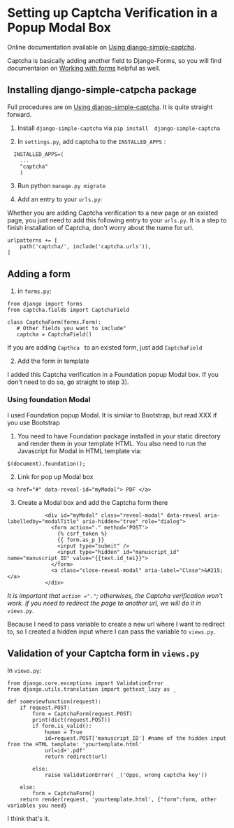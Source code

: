 # Setting up Captcha Verification in a Popup Modal Box
Online documentation available on [Using django-simple-captcha](https://django-simple-captcha.readthedocs.io/en/latest/usage.html#adding-to-a-form).

Captcha is basically adding another field to Django-Forms, so you will find documentaion on [Working with forms](https://docs.djangoproject.com/en/2.0/topics/forms/) helpful as well.

## Installing django-simple-catpcha package
Full procedures are on [Using django-simple-captcha](https://django-simple-captcha.readthedocs.io/en/latest/usage.html#adding-to-a-form). It is quite straight forward. 

1. Install `django-simple-captcha` via `pip install  django-simple-captcha`

2. In `settings.py`, add captcha to the `INSTALLED_APPS` :
```
  INSTALLED_APPS=(
    ...
    "captcha"
    )
```

3. Run python `manage.py migrate`

4. Add an entry to your `urls.py`:

Whether you are adding Captcha verification to a new page or an existed page, you just need to add this following entry to your `urls.py`. It is a step to finish installation of Captcha, don't worry about the name for url.
```
urlpatterns += [
    path('captcha/', include('captcha.urls')),
]
```

## Adding a form
1. in `forms.py`:
```
from django import forms
from captcha.fields import CaptchaField

class CaptchaForm(forms.Form):
   # Other fields you want to include"
   captcha = CaptchaField()
```
If you are adding `Capthca ` to an existed form, just add  `CaptchaField`

2. Add the form in template 

 I added this Captcha verification in a Foundation popup Modal box. If you don't need to do so, go straight to step 3).
 ### Using foundation Modal
 I used Foundation popup Modal. It is similar to Bootstrap, but read XXX if you use Bootstrap
1) You need to have Foundation package installed in your static directory and render them in your template HTML. You also need to run the Javascript for Modal in HTML template via:
```
$(document).foundation();

```

2) Link for pop up Modal box

 ```
 <a href="#" data-reveal-id="myModal"> PDF </a>
 ```
3) Create a Modal box and add the Captcha form there
```
            <div id="myModal" class="reveal-modal" data-reveal aria-labelledby="modalTitle" aria-hidden="true" role="dialog">
              <form action="." method='POST'>
                {% csrf_token %}
                {{ form.as_p }}
                <input type="submit" />
                <input type="hidden" id="manuscript_id" name="manuscript_ID" value="{{text.id_tei}}">
              </form>
              <a class="close-reveal-modal" aria-label="Close">&#215;</a>
            </div>
```
*It is important that `action ="."`; otherwises, the Captcha verification won't work. If you need to redirect the page to another url, we will do it in `views.py`.*

Because I need to pass variable to create a new url where I want to redirect to, so I created a hidden input where I can pass the variable to `views.py`.

## Validation of your Captcha form in `views.py`
In `views.py`:
```
from django.core.exceptions import ValidationError
from django.utils.translation import gettext_lazy as _

def someviewfunction(request):
    if request.POST:
        form = CaptchaForm(request.POST)
        print(dict(request.POST))
        if form.is_valid():
            human = True
            id=request.POST['manuscript_ID'] #name of the hidden input from the HTML template: 'yourtemplate.html'
            url=id+'.pdf'
            return redirect(url)

        else:
            raise ValidationError( _('Opps, wrong captcha key'))
            
    else:
        form = CaptchaForm()
    return render(request, 'yourtemplate.html', {"form":form, other variables you need}
```

I think that's it.

